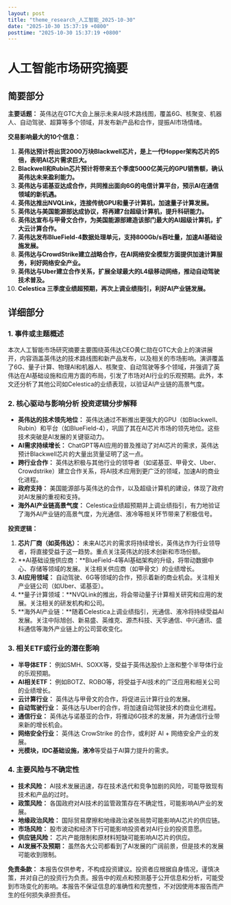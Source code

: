 ```yaml
---
layout: post
title: "theme_research_人工智能_2025-10-30"
date: "2025-10-30 15:37:19 +0800"
posttime: "2025-10-30 15:37:19 +0800"
---
```


# 人工智能市场研究摘要

## 简要部分

**主要话题：** 英伟达在GTC大会上展示未来AI技术路线图，覆盖6G、核聚变、机器人、自动驾驶、超算等多个领域，并发布新产品和合作，提振AI市场情绪。

**交易影响最大的10个信息：**

1.  **英伟达预计将出货2000万块Blackwell芯片，是上一代Hopper架构芯片的5倍，表明AI芯片需求巨大。**
2.  **Blackwell和Rubin芯片预计将带来五个季度5000亿美元的GPU销售额，确认英伟达未来盈利能力。**
3.  **英伟达与诺基亚达成合作，共同推出面向6G的电信计算平台，预示AI在通信领域的新机遇。**
4.  **英伟达推出NVQLink，连接传统GPU和量子计算机，加速量子计算发展。**
5.  **英伟达与美国能源部达成协议，将再建7台超级计算机，提升科研能力。**
6.  **英伟达宣布与甲骨文合作，为美国能源部建造该部门最大的AI超级计算机，扩大云计算合作。**
7.  **英伟达发布BlueField-4数据处理单元，支持800Gb/s吞吐量，加速AI基础设施发展。**
8.  **英伟达与CrowdStrike建立战略合作，在AI网络安全模型方面提供加速计算服务，利好网络安全产业。**
9.  **英伟达与Uber建立合作关系，扩展全球最大的L4级移动网络，推动自动驾驶技术普及。**
10. **Celestica 三季度业绩超预期，再次上调业绩指引，利好AI产业链发展。**

## 详细部分

### 1. 事件或主题概述

本次人工智能市场研究摘要主要围绕英伟达CEO黄仁勋在GTC大会上的演讲展开，内容涵盖英伟达的技术路线图和新产品发布，以及相关的市场影响。演讲覆盖了6G、量子计算、物理AI和机器人、核聚变、自动驾驶等多个领域，并强调了英伟达在AI基础设施和应用方面的布局，引发了市场对AI行业的乐观预期。此外，本文还分析了其他公司如Celestica的业绩表现，以验证AI产业链的高景气度。

### 2. 核心驱动与影响分析 投资逻辑分步解释

*   **英伟达的技术领先地位：** 英伟达通过不断推出更强大的GPU（如Blackwell、Rubin）和平台（如BlueField-4），巩固了其在AI芯片市场的领先地位。这些技术突破是AI发展的关键驱动力。
*   **AI需求持续增长：** ChatGPT等AI应用的普及推动了对AI芯片的需求，英伟达预计Blackwell芯片的大量出货量证明了这一点。
*   **跨行业合作：** 英伟达积极与其他行业的领导者（如诺基亚、甲骨文、Uber、Crowdstrike）建立合作关系，将AI技术应用到更广泛的领域，加速AI的商业化进程。
*   **政府支持：** 美国能源部与英伟达的合作，以及超级计算机的建设，体现了政府对AI发展的重视和支持。
*   **海外AI产业链高景气度：** Celestica业绩超预期并上调业绩指引，有力地验证了海外AI产业链的高景气度，为光通信、液冷等相关环节带来了积极信号。

**投资逻辑：**

1.  **芯片厂商（如英伟达）：** 未来AI芯片的需求将持续增长，英伟达作为行业领导者，将直接受益于这一趋势。重点关注英伟达的技术创新和市场份额。
2.  **AI基础设施供应商：**BlueField-4等AI基础架构的升级，将带动数据中心、存储等领域的发展。关注相关供应商（如甲骨文）的业绩增长。
3.  **AI应用领域：** 自动驾驶、6G等领域的合作，预示着新的商业机会。关注相关产业链公司（如Uber、诺基亚）。
4.  **量子计算领域：**NVQLink的推出，将会带动量子计算相关研究和应用的发展。关注相关的研发机构和公司。
5.  **海外AI产业链：**随着Celestica上调业绩指引，光通信、液冷将持续受益AI发展。关注中际旭创、新易盛、英维克、源杰科技、天孚通信、中兴通讯、盛科通信等海外产业链上的公司营收变化。

### 3. 相关ETF或行业的潜在影响

*   **半导体ETF：** 例如SMH、SOXX等，受益于英伟达股价上涨和整个半导体行业的乐观预期。
*   **AI相关ETF：** 例如BOTZ、ROBO等，将受益于AI技术的广泛应用和相关公司的业绩增长。
*   **云计算行业：** 英伟达与甲骨文的合作，将促进云计算行业的发展。
*   **自动驾驶行业：** 英伟达与Uber的合作，将加速自动驾驶技术的商业化进程。
*   **通信行业：** 英伟达与诺基亚的合作，将推动6G技术的发展，并为通信行业带来新的增长机会。
*   **网络安全行业：** 英伟达 CrowStrike 的合作，或利好 AI + 网络安全产业的发展。
*   **光模块，IDC基础设施，液冷**等受益于AI算力提升的需求。

### 4. 主要风险与不确定性

*   **技术风险：** AI技术发展迅速，存在技术迭代和竞争加剧的风险，可能导致现有技术和产品的过时。
*   **政策风险：** 各国政府对AI技术的监管政策存在不确定性，可能影响AI产业的发展。
*   **地缘政治风险：** 国际贸易摩擦和地缘政治紧张局势可能影响AI芯片的供应链。
*   **市场风险：** 股市波动和经济下行可能影响投资者对AI行业的投资意愿。
*   **供应链风险：** 芯片产能限制和原材料短缺可能影响AI芯片的供应。
*   **AI发展不及预期：** 虽然各大公司都看到了AI发展的广阔前景，但是技术的发展可能收到限制。

**免责条款：** 本报告仅供参考，不构成投资建议。投资者应根据自身情况，谨慎决策，并对自己的投资行为负责。报告中的观点和预测基于公开信息和分析，可能受到市场变化的影响。本报告不保证信息的准确性和完整性，不对因使用本报告而产生的任何损失承担责任。